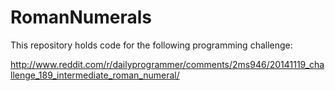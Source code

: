 RomanNumerals
=============

This repository holds code for the following programming challenge:

http://www.reddit.com/r/dailyprogrammer/comments/2ms946/20141119_challenge_189_intermediate_roman_numeral/
